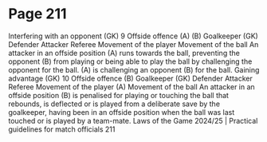 # Page 211

Interfering with an opponent
(GK)
9
Offside
offence
(A)
(B)
Goalkeeper (GK)
Defender
Attacker
Referee
Movement of the player
Movement of the ball
An attacker in an offside position (A) runs towards the ball, preventing the
opponent (B) from playing or being able to play the ball by challenging the
opponent for the ball. (A) is challenging an opponent (B) for the ball.
Gaining advantage
(GK)
10
Offside
offence
(B)
Goalkeeper (GK)
Defender
Attacker
Referee
Movement of the player (A)
Movement of the ball
An attacker in an offside position (B) is penalised for playing or touching the
ball that rebounds, is deflected or is played from a deliberate save by the
goalkeeper, having been in an offside position when the ball was last touched or
is played by a team-mate.
Laws of the Game 2024/25 | Practical guidelines for match officials 211
